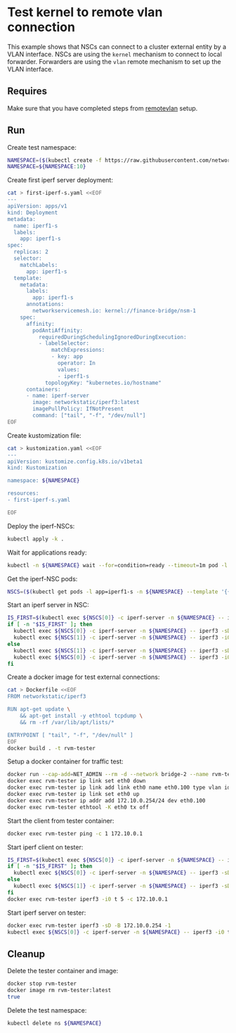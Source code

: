 # Test kernel to remote vlan connection

This example shows that NSCs can connect to a cluster external entity by a VLAN interface.
NSCs are using the `kernel` mechanism to connect to local forwarder.
Forwarders are using the `vlan` remote mechanism to set up the VLAN interface.

## Requires

Make sure that you have completed steps from [remotevlan](../../remotevlan) setup.

## Run

Create test namespace:

```bash
NAMESPACE=($(kubectl create -f https://raw.githubusercontent.com/networkservicemesh/deployments-k8s/62e4afc290122ef727361a7f38ad08868b5dcab5/examples/use-cases/namespace.yaml)[0])
NAMESPACE=${NAMESPACE:10}
```

Create first iperf server deployment:

```bash
cat > first-iperf-s.yaml <<EOF
---
apiVersion: apps/v1
kind: Deployment
metadata:
  name: iperf1-s
  labels:
    app: iperf1-s
spec:
  replicas: 2
  selector:
    matchLabels:
      app: iperf1-s
  template:
    metadata:
      labels:
        app: iperf1-s
      annotations:
        networkservicemesh.io: kernel://finance-bridge/nsm-1
    spec:
      affinity:
        podAntiAffinity:
          requiredDuringSchedulingIgnoredDuringExecution:
          - labelSelector:
              matchExpressions:
              - key: app
                operator: In
                values:
                - iperf1-s
            topologyKey: "kubernetes.io/hostname"
      containers:
      - name: iperf-server
        image: networkstatic/iperf3:latest
        imagePullPolicy: IfNotPresent
        command: ["tail", "-f", "/dev/null"]
EOF
```

Create kustomization file:

```bash
cat > kustomization.yaml <<EOF
---
apiVersion: kustomize.config.k8s.io/v1beta1
kind: Kustomization

namespace: ${NAMESPACE}

resources:
- first-iperf-s.yaml

EOF
```

Deploy the iperf-NSCs:

```bash
kubectl apply -k .
```

Wait for applications ready:

```bash
kubectl -n ${NAMESPACE} wait --for=condition=ready --timeout=1m pod -l app=iperf1-s
```

Get the iperf-NSC pods:

```bash
NSCS=($(kubectl get pods -l app=iperf1-s -n ${NAMESPACE} --template '{{range .items}}{{.metadata.name}}{{"\n"}}{{end}}'))
```

Start an iperf server in NSC:

```bash
IS_FIRST=$(kubectl exec ${NSCS[0]} -c iperf-server -n ${NAMESPACE} -- ip a s nsm-1 | grep 172.10.0.1)
if [ -n "$IS_FIRST" ]; then
  kubectl exec ${NSCS[0]} -c iperf-server -n ${NAMESPACE} -- iperf3 -sD -B 172.10.0.1 -1
  kubectl exec ${NSCS[1]} -c iperf-server -n ${NAMESPACE} -- iperf3 -i0 t 5 -c 172.10.0.1 -B 172.10.0.2
else
  kubectl exec ${NSCS[1]} -c iperf-server -n ${NAMESPACE} -- iperf3 -sD -B 172.10.0.1 -1
  kubectl exec ${NSCS[0]} -c iperf-server -n ${NAMESPACE} -- iperf3 -i0 t 5 -c 172.10.0.1 -B 172.10.0.2
fi
```

Create a docker image for test external connections:

```bash
cat > Dockerfile <<EOF
FROM networkstatic/iperf3

RUN apt-get update \
    && apt-get install -y ethtool tcpdump \
    && rm -rf /var/lib/apt/lists/*

ENTRYPOINT [ "tail", "-f", "/dev/null" ]
EOF
docker build . -t rvm-tester
```

Setup a docker container for traffic test:

```bash
docker run --cap-add=NET_ADMIN --rm -d --network bridge-2 --name rvm-tester rvm-tester tail -f /dev/null
docker exec rvm-tester ip link set eth0 down
docker exec rvm-tester ip link add link eth0 name eth0.100 type vlan id 100
docker exec rvm-tester ip link set eth0 up
docker exec rvm-tester ip addr add 172.10.0.254/24 dev eth0.100
docker exec rvm-tester ethtool -K eth0 tx off
```

Start the client from tester container:

```bash
docker exec rvm-tester ping -c 1 172.10.0.1
```

Start iperf client on tester:

```bash
IS_FIRST=$(kubectl exec ${NSCS[0]} -c iperf-server -n ${NAMESPACE} -- ip a s nsm-1 | grep 172.10.0.1)
if [ -n "$IS_FIRST" ]; then
  kubectl exec ${NSCS[0]} -c iperf-server -n ${NAMESPACE} -- iperf3 -sD -B 172.10.0.1 -1
else
  kubectl exec ${NSCS[1]} -c iperf-server -n ${NAMESPACE} -- iperf3 -sD -B 172.10.0.1 -1
fi
docker exec rvm-tester iperf3 -i0 t 5 -c 172.10.0.1
```

Start iperf server on tester:

```bash
docker exec rvm-tester iperf3 -sD -B 172.10.0.254 -1
kubectl exec ${NSCS[0]} -c iperf-server -n ${NAMESPACE} -- iperf3 -i0 t 5 -c 172.10.0.254
```

## Cleanup

Delete the tester container and image:

```bash
docker stop rvm-tester
docker image rm rvm-tester:latest
true
```

Delete the test namespace:

```bash
kubectl delete ns ${NAMESPACE}
```
